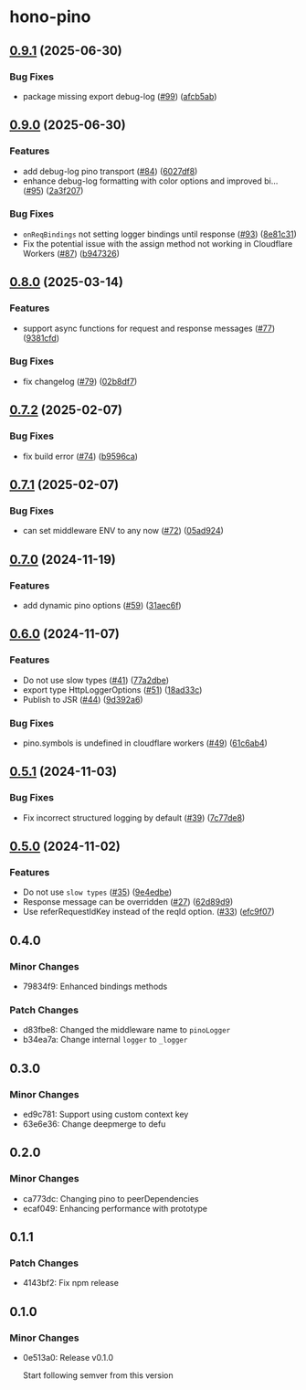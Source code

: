 # hono-pino

## [0.9.1](https://github.com/maou-shonen/hono-pino/compare/v0.9.0...v0.9.1) (2025-06-30)


### Bug Fixes

* package missing export debug-log ([#99](https://github.com/maou-shonen/hono-pino/issues/99)) ([afcb5ab](https://github.com/maou-shonen/hono-pino/commit/afcb5ab4d929bac726ce491f0643916c1ab70056))

## [0.9.0](https://github.com/maou-shonen/hono-pino/compare/v0.8.0...v0.9.0) (2025-06-30)


### Features

* add debug-log pino transport ([#84](https://github.com/maou-shonen/hono-pino/issues/84)) ([6027df8](https://github.com/maou-shonen/hono-pino/commit/6027df837fd73d62c94063dca496e2164ead8e30))
* enhance debug-log formatting with color options and improved bi… ([#95](https://github.com/maou-shonen/hono-pino/issues/95)) ([2a3f207](https://github.com/maou-shonen/hono-pino/commit/2a3f20777291ded8c519a4dad7992d5f105195a7))


### Bug Fixes

* `onReqBindings` not setting logger bindings until response ([#93](https://github.com/maou-shonen/hono-pino/issues/93)) ([8e81c31](https://github.com/maou-shonen/hono-pino/commit/8e81c31c6af8eeb40c7dcbb9d09cfb5cac005cf9))
* Fix the potential issue with the assign method not working in Cloudflare Workers ([#87](https://github.com/maou-shonen/hono-pino/issues/87)) ([b947326](https://github.com/maou-shonen/hono-pino/commit/b947326792bb2562705e32a57629782f1cf81616))

## [0.8.0](https://github.com/maou-shonen/hono-pino/compare/v0.7.2...v0.8.0) (2025-03-14)


### Features

* support async functions for request and response messages ([#77](https://github.com/maou-shonen/hono-pino/issues/77)) ([9381cfd](https://github.com/maou-shonen/hono-pino/commit/9381cfd3f9367ee5acddf8979aa2cb3996f57c0c))


### Bug Fixes

* fix changelog ([#79](https://github.com/maou-shonen/hono-pino/issues/79)) ([02b8df7](https://github.com/maou-shonen/hono-pino/commit/02b8df758db4d5ea846b945c7c85142c95573f3a))

## [0.7.2](https://github.com/maou-shonen/hono-pino/compare/v0.7.1...v0.7.2) (2025-02-07)

### Bug Fixes

- fix build error ([#74](https://github.com/maou-shonen/hono-pino/issues/74)) ([b9596ca](https://github.com/maou-shonen/hono-pino/commit/b9596cadeb3b9d877d69e23e3df58b839a85b65e))

## [0.7.1](https://github.com/maou-shonen/hono-pino/compare/v0.7.0...v0.7.1) (2025-02-07)

### Bug Fixes

- can set middleware ENV to any now ([#72](https://github.com/maou-shonen/hono-pino/issues/72)) ([05ad924](https://github.com/maou-shonen/hono-pino/commit/05ad9243c85c9b01e77e97ac3799494a9b83e0ef))

## [0.7.0](https://github.com/maou-shonen/hono-pino/compare/v0.6.0...v0.7.0) (2024-11-19)

### Features

- add dynamic pino options ([#59](https://github.com/maou-shonen/hono-pino/issues/59)) ([31aec6f](https://github.com/maou-shonen/hono-pino/commit/31aec6fc8094fb5b45ad6337805467a061f9e471))

## [0.6.0](https://github.com/maou-shonen/hono-pino/compare/v0.5.1...v0.6.0) (2024-11-07)

### Features

- Do not use slow types ([#41](https://github.com/maou-shonen/hono-pino/issues/41)) ([77a2dbe](https://github.com/maou-shonen/hono-pino/commit/77a2dbe42520afc482a8f52602b2e62484c2b6a4))
- export type HttpLoggerOptions ([#51](https://github.com/maou-shonen/hono-pino/issues/51)) ([18ad33c](https://github.com/maou-shonen/hono-pino/commit/18ad33cedcb756d0d4a0472f5b816f30bb83288f))
- Publish to JSR ([#44](https://github.com/maou-shonen/hono-pino/issues/44)) ([9d392a6](https://github.com/maou-shonen/hono-pino/commit/9d392a615b39743c44624bf112096278835ac815))

### Bug Fixes

- pino.symbols is undefined in cloudflare workers ([#49](https://github.com/maou-shonen/hono-pino/issues/49)) ([61c6ab4](https://github.com/maou-shonen/hono-pino/commit/61c6ab4a80ff00db50e6936033e8a17409885f69))

## [0.5.1](https://github.com/maou-shonen/hono-pino/compare/v0.5.0...v0.5.1) (2024-11-03)

### Bug Fixes

- Fix incorrect structured logging by default ([#39](https://github.com/maou-shonen/hono-pino/issues/39)) ([7c77de8](https://github.com/maou-shonen/hono-pino/commit/7c77de805f89089be2573f8b11f6e2ff32d75ee0))

## [0.5.0](https://github.com/maou-shonen/hono-pino/compare/v0.4.0...v0.5.0) (2024-11-02)

### Features

- Do not use `slow types` ([#35](https://github.com/maou-shonen/hono-pino/issues/35)) ([9e4edbe](https://github.com/maou-shonen/hono-pino/commit/9e4edbedcdc7535aa1d205fff747fee5a0531c45))
- Response message can be overridden ([#27](https://github.com/maou-shonen/hono-pino/issues/27)) ([62d89d9](https://github.com/maou-shonen/hono-pino/commit/62d89d98a09e4819c90471b043a5db241bb85337))
- Use referRequestIdKey instead of the reqId option. ([#33](https://github.com/maou-shonen/hono-pino/issues/33)) ([efc9f07](https://github.com/maou-shonen/hono-pino/commit/efc9f078457244830da8c1b9631de8fa5d0d8a98))

## 0.4.0

### Minor Changes

- 79834f9: Enhanced bindings methods

### Patch Changes

- d83fbe8: Changed the middleware name to `pinoLogger`
- b34ea7a: Change internal `logger` to `_logger`

## 0.3.0

### Minor Changes

- ed9c781: Support using custom context key
- 63e6e36: Change deepmerge to defu

## 0.2.0

### Minor Changes

- ca773dc: Changing pino to peerDependencies
- ecaf049: Enhancing performance with prototype

## 0.1.1

### Patch Changes

- 4143bf2: Fix npm release

## 0.1.0

### Minor Changes

- 0e513a0: Release v0.1.0

  Start following semver from this version

